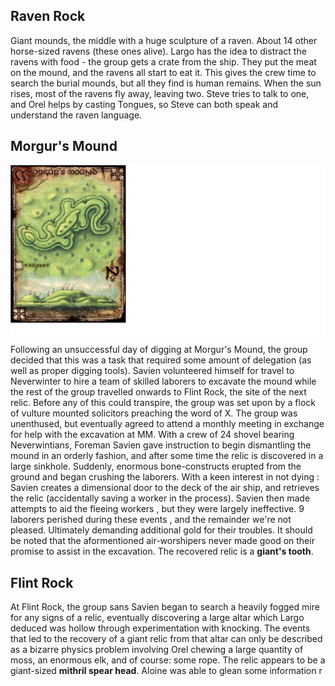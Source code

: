 <!-- TITLE: Relic Search -->
<!-- SUBTITLE: Trying to find a way to meet the giant council -->

## Raven Rock
Giant mounds, the middle with a huge sculpture of a raven.
About 14 other horse-sized ravens (these ones alive).
Largo has the idea to distract the ravens with food - the group gets a crate from the ship.
They put the meat on the mound, and the ravens all start to eat it. 
This gives the crew time to search the burial mounds, but all they find is human remains.
When the sun rises, most of the ravens fly away, leaving two. 
Steve tries to talk to one, and Orel helps by casting Tongues, so Steve can both speak and understand the raven language.

## Morgur's Mound
![Morgur Mound](/uploads/morgur-mound.jpg "Morgur Mound")
Following an unsuccessful day of digging at Morgur's Mound, the group decided that this was a task that required some amount of delegation (as well as proper digging tools). Savien volunteered himself for travel to Neverwinter to hire a team of skilled laborers to excavate the mound while the rest of the group travelled onwards to Flint Rock, the site of the next relic. Before any of this could transpire, the group was set upon by a flock of vulture mounted solicitors preaching the word of X. The group was unenthused, but eventually agreed to attend a monthly meeting in exchange for help with the excavation at MM. With a crew of 24 shovel bearing Neverwintians, Foreman Savien gave instruction to begin dismantling the mound in an orderly fashion, and after some time the relic is discovered in a large sinkhole. Suddenly, enormous bone-constructs erupted from the ground and began crushing  the laborers. With a keen interest in not dying : Savien creates a dimensional door to the deck of the air ship, and retrieves the relic (accidentally saving a worker in the process). Savien then made attempts to aid the fleeing workers , but they were largely ineffective. 9 laborers perished during these events , and the remainder we're not pleased. Ultimately demanding additional gold for their troubles. It should be noted that the aformentioned air-worshipers never made good on their promise to assist in the excavation. The recovered relic is a **giant's tooth**. 


## Flint Rock
At Flint Rock, the group sans Savien began to search a heavily fogged mire for any signs of a relic, eventually discovering a large altar which Largo deduced was hollow through experimentation with knocking. The events that led to the recovery of a giant relic from that altar can only be described as a bizarre physics problem involving Orel chewing a large quantity of moss, an enormous elk, and of course: some rope. The relic appears to be a giant-sized **mithril spear head**. Aloine was able to glean some information r